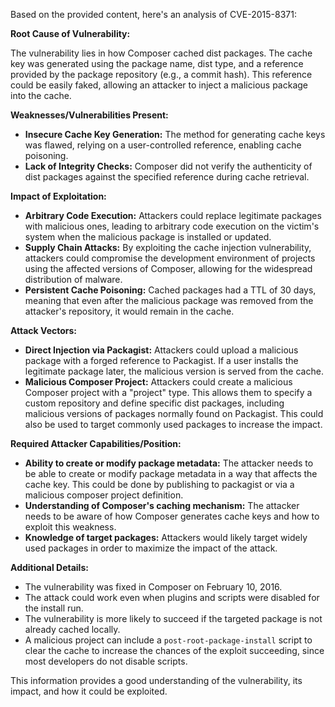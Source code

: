Based on the provided content, here's an analysis of CVE-2015-8371:

**Root Cause of Vulnerability:**

The vulnerability lies in how Composer cached dist packages. The cache key was generated using the package name, dist type, and a reference provided by the package repository (e.g., a commit hash). This reference could be easily faked, allowing an attacker to inject a malicious package into the cache.

**Weaknesses/Vulnerabilities Present:**

*   **Insecure Cache Key Generation:** The method for generating cache keys was flawed, relying on a user-controlled reference, enabling cache poisoning.
*   **Lack of Integrity Checks:** Composer did not verify the authenticity of dist packages against the specified reference during cache retrieval.

**Impact of Exploitation:**

*   **Arbitrary Code Execution:** Attackers could replace legitimate packages with malicious ones, leading to arbitrary code execution on the victim's system when the malicious package is installed or updated.
*   **Supply Chain Attacks:** By exploiting the cache injection vulnerability, attackers could compromise the development environment of projects using the affected versions of Composer, allowing for the widespread distribution of malware.
*   **Persistent Cache Poisoning:** Cached packages had a TTL of 30 days, meaning that even after the malicious package was removed from the attacker's repository, it would remain in the cache.

**Attack Vectors:**

*   **Direct Injection via Packagist:** Attackers could upload a malicious package with a forged reference to Packagist. If a user installs the legitimate package later, the malicious version is served from the cache.
*   **Malicious Composer Project:** Attackers could create a malicious Composer project with a "project" type. This allows them to specify a custom repository and define specific dist packages, including malicious versions of packages normally found on Packagist. This could also be used to target commonly used packages to increase the impact.

**Required Attacker Capabilities/Position:**

*   **Ability to create or modify package metadata:** The attacker needs to be able to create or modify package metadata in a way that affects the cache key. This could be done by publishing to packagist or via a malicious composer project definition.
*   **Understanding of Composer's caching mechanism:** The attacker needs to be aware of how Composer generates cache keys and how to exploit this weakness.
*   **Knowledge of target packages:** Attackers would likely target widely used packages in order to maximize the impact of the attack.

**Additional Details:**

* The vulnerability was fixed in Composer on February 10, 2016.
* The attack could work even when plugins and scripts were disabled for the install run.
* The vulnerability is more likely to succeed if the targeted package is not already cached locally.
* A malicious project can include a `post-root-package-install` script to clear the cache to increase the chances of the exploit succeeding, since most developers do not disable scripts.

This information provides a good understanding of the vulnerability, its impact, and how it could be exploited.